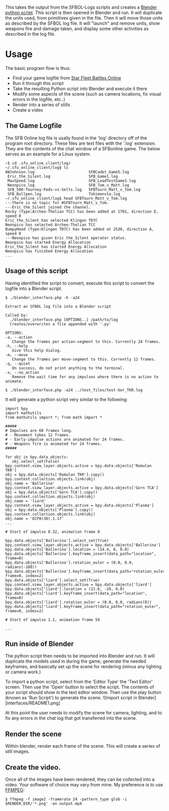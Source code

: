 This takes the output from the SFBOL-Logs scripts and creates a [Blender](https://www.blender.org/) [python script](https://docs.blender.org/api/current/index.html).
This script is then opened in Blender and run. It will duplicate the units used, from primitives given in the file. Then it will move those units as described by the SFBOL log file. It will "launch" and remove units, show weapons fire and damage taken, and display some other activities as described in the log file.

# Usage
The basic program flow is thus:
- Find your game logfile from [Star Fleet Battles Online ](https://sfbonline.com/index.jsp)
- Run it through this script
- Take the resulting Python script into Blender and execute it there
- Modify some aspects of the scene (such as camera locations, fix visual errors in the logfile, etc..)
- Render into a series of stills
- Create a video

## The Game Logfile
The SFB Online log file is usally found in the 'log' directory off of the program root directory. These files are text files with the '.log' extension. They are the contents of the chat window of a SFBonline game. The below serves as an example for a Linux system.
```
~$ cd .sfu_online_client/log/
~/.sfu_online_client/log$ ls
AWJohnson.log                        SFBCadet_Game5.log
 Eric_the_Silent.log                 SFB_Game1.log
 MaxSpeed.log                        SFB_LoadTestGame1.log
 Neonpico.log                        SFB_Tom_v_Matt.log
 SFB_500-Tourney-Feds-vs-Selts.log   SFBTourn_Matt_v_Tom.log
 SFB_Bullpen.log                     Tokimonsta.log
~/.sfu_online_client/log$ head SFBTourn_Matt_v_Tom.log 
---There is no topic for #SFBTourn_Matt_v_Tom.
---Eric_the_Silent joined the channel.
Rocky (Type:Archeo-Tholian TCC) has been added at 1701, direction D, speed 0
Eric_the_Silent has selected Klingon TD7C
Neonpico has selected Archeo-Tholian TCC
BumpyHead (Type:Klingon TD7C) has been added at 2530, direction A, speed 0
---Neonpico has given Eric_the_Silent operator status.
Neonpico has started Energy Allocation
Eric_the_Silent has started Energy Allocation
Neonpico has finished Energy Allocation
...
```

## Usage of this script
Having identified the script to convert, execute this script to convert the logfile into a Blender script.
```
$ ./blender_interface.php -h -a24

Extract an SFBOL log file into a Blender script

Called by:
  ./blender_interface.php [OPTIONS..] /path/to/log
  Creates/overwrites a file appended with '.py'

OPTIONS:
-a, --action
   Change the frames per action-segment to this. Currently 24 frames.
-h, --help
   Give this help dialog.
-m, --move
   Change the frames per move-segment to this. Currently 12 frames.
-q, --quiet
   On success, do not print anything to the terminal.
-x, --no_action
   Remove the wait time for any impulses where there is no action to animate.

$ ./blender_interface.php -a24 ../test_files/test-Gor_TKR.log
```

It will generate a python script very similar to the following:

```
import bpy
import mathutils
from mathutils import *; from math import *

#####
# Impulses are 60 frames long.
# - Movement takes 12 frames.
# - Early-impulse actions are animated for 24 frames.
# - Weapons fire is animated for 24 frames.
#####

for obj in bpy.data.objects:
   obj.select_set(False)
bpy.context.view_layer.objects.active = bpy.data.objects['Romulan TKR']
obj = bpy.data.objects['Romulan TKR'].copy()
bpy.context.collection.objects.link(obj)
obj.name = 'Ballerina'
bpy.context.view_layer.objects.active = bpy.data.objects['Gorn TCA']
obj = bpy.data.objects['Gorn TCA'].copy()
bpy.context.collection.objects.link(obj)
obj.name = 'liard'
bpy.context.view_layer.objects.active = bpy.data.objects['Plasma']
obj = bpy.data.objects['Plasma'].copy()
bpy.context.collection.objects.link(obj)
obj.name = 'ECPA(30).1.17'
...

# Start of impulse 0.32, animation frame 0

bpy.data.objects['Ballerina'].select_set(True)
bpy.context.view_layer.objects.active = bpy.data.objects['Ballerina']
bpy.data.objects['Ballerina'].location = (14.4, 0, 0.0)
bpy.data.objects['Ballerina'].keyframe_insert(data_path="location", frame=0)
bpy.data.objects['Ballerina'].rotation_euler = (0.0, 0.0, radians(-180))
bpy.data.objects['Ballerina'].keyframe_insert(data_path="rotation_euler", frame=0, index=2)
bpy.data.objects['liard'].select_set(True)
bpy.context.view_layer.objects.active = bpy.data.objects['liard']
bpy.data.objects['liard'].location = (21.6, -29, 0.0)
bpy.data.objects['liard'].keyframe_insert(data_path="location", frame=0)
bpy.data.objects['liard'].rotation_euler = (0.0, 0.0, radians(0))
bpy.data.objects['liard'].keyframe_insert(data_path="rotation_euler", frame=0, index=2)

# Start of impulse 1.1, animation frame 59

...
```

## Run inside of Blender

The python script then needs to be imported into Blender and run. It will duplicate the models used in during the game, generate the needed keyframes, and basically set up the scene for rendering (minus any lighting or camera work.)

To import a python script, select from the 'Editor Type' the 'Text Editor' screen. Then use the 'Open' button to select the script. The contents of your script should show in the text editor window. Then use the play button (known as 'Run Script') to generate the scene.
![Import script in Blender][interfaces/README1.png]

At this point the user needs to modify the scene for camera, lighting, and to fix any errors in the chat log that got transferred into the scene.

## Render the scene

Within blender, render each frame of the scene. This will create a series of still images.

## Create the video.

Once all of the images have been rendered, they can be collected into a video. Your software of choice may vary from mine. My preference is to use [FFMPEG](https://en.wikipedia.org/wiki/FFmpeg):
```
$ ffmpeg -f image2 -framerate 24 -pattern_type glob -i $RENDER_DIR/'*.png' -an output.mp4
```
